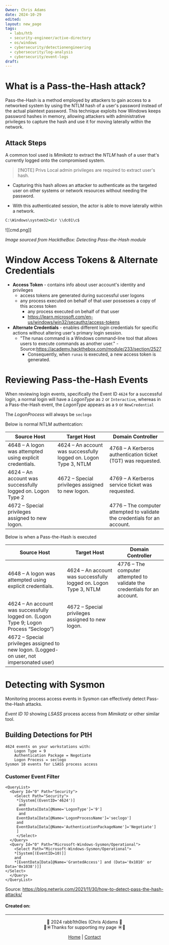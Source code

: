 ```yaml
---
Owner: Chris Adams
date: 2024-10-29
edited: 
layout: new_page
tags:
  - labs/htb
  - security-engineer/active-directory
  - os/windows
  - cybersecurity/detectionengineering
  - cybersecurity/log-analysis
  - cybersecurity/event-logs
draft:
---
```

# What is a Pass-the-Hash attack?

Pass-the-Hash is a method employed by attackers to gain access to a networked system by using the NTLM hash of a user's password instead of the actual plaintext password. This technique exploits how Windows keeps password hashes in memory, allowing attackers with administrative privileges to capture the hash and use it for moving laterally within the network.

## Attack Steps

A common tool used is *Mimikatz* to extract the *NTLM* hash of a user that's currently logged onto the compromised system.


> [!NOTE] Privs
> Local admin privileges are required to extract user's hash.

* Capturing this hash allows an attacker to authenticate as the targeted user on other systems or network resources without needing the password. 

* With this authenticated session, the actor is able to move laterally within a network.

```cmd
C:\Windows\system32>dir \\dc01\c$
```

![[cmd.png]]

*Image sourced from HacktheBox: Detecting Pass-the-Hash module*

# Window Access Tokens & Alternate Credentials

* **Access Token** - contains info about user account's identity and privileges
	* access tokens are generated during successful user logons
	* any process executed on behalf of that user possesses a copy of this access token
		* any process executed on behalf of that user
		* https://learn.microsoft.com/en-us/windows/win32/secauthz/access-tokens
* **Alternate Credentials** - enables different login credentials for specific actions without altering user's primary login session.
	* "The runas command is a Windows command-line tool that allows users to execute commands as another user." - Source:https://academy.hackthebox.com/module/233/section/2527
		* Consequently, when `runas` is executed, a new access token is generated.

# Reviewing Pass-the-Hash Events

When reviewing login events, specifically the Event ID `4624` for a successful login, a normal login will have a *LogonType* as `2` or `Interactive`, whereas in a Pass-the-Hash event, the *LogonType* appears as a `9` or `NewCredential`

The *LogonProcess* will always be `seclogo`


Below is normal NTLM authentcation:

| **Source Host**                                            | **Target Host**                                                  | **Domain Controller**                                                     |
| ---------------------------------------------------------- | ---------------------------------------------------------------- | ------------------------------------------------------------------------- |
| 4648 – A logon was attempted using explicit credentials.   | 4624 – An account was successfully logged on. Logon Type 3, NTLM | 4768 – A Kerberos authentication ticket (TGT) was requested.              |
| 4624 – An account was successfully logged on. Logon Type 2 | 4672 – Special privileges assigned to new logon.                 | 4769 – A Kerberos service ticket was requested.                           |
| 4672 – Special privileges assigned to new logon.           |                                                                  | 4776 – The computer attempted to validate the credentials for an account. |
Below is when a Pass-the-Hash is executed

| **Source Host**                                                                          | **Target Host**                                                  | **Domain Controller**                                                     |
| ---------------------------------------------------------------------------------------- | ---------------------------------------------------------------- | ------------------------------------------------------------------------- |
| 4648 – A logon was attempted using explicit credentials.                                 | 4624 – An account was successfully logged on. Logon Type 3, NTLM | 4776 – The computer attempted to validate the credentials for an account. |
| 4624 – An account was successfully logged on. (Logon Type 9; Logon Process “Seclogo”)    | 4672 – Special privileges assigned to new logon.                 |                                                                           |
| 4672 – Special privileges assigned to new logon. (Logged-on user, not impersonated user) |                                                                  |                                                                           |

# Detecting with Sysmon

Monitoring process access events in Sysmon can effectively detect Pass-the-Hash attacks. 

*Event ID 10* showing *LSASS* process access from *Mimikatz* or other similar tool.

## Building Detections for PtH

```
4624 events on your workstations with:
	Logon Type = 9
    Authentication Package = Negotiate
    Logon Process = seclogo
Sysmon 10 events for LSASS process access
```

### Customer Event Filter

```
<QueryList>
  <Query Id="0" Path="Security">
    <Select Path="Security">
     *[System[(EventID='4624')]
      and
     EventData[Data[@Name='LogonType']='9']
      and
     EventData[Data[@Name='LogonProcessName']='seclogo']
     and
     EventData[Data[@Name='AuthenticationPackageName']='Negotiate']
     ]
     </Select>
  </Query>
  <Query Id="0" Path="Microsoft-Windows-Sysmon/Operational">
    <Select Path="Microsoft-Windows-Sysmon/Operational">
    *[System[(EventID=10)]]
    and
    *[EventData[Data[@Name='GrantedAccess'] and (Data='0x1010' or Data='0x1038')]]
</Select>
  </Query>
</QueryList>
```


Source: https://blog.netwrix.com/2021/11/30/how-to-detect-pass-the-hash-attacks/

#### Created on: 
---
<div style="text-align: center;">
	<div class="gradient-text">👾 2024 rabb1th0les (Chris A)dams 👾</div> 
	🌴☀Thanks for supporting my page ☀🌴
	<nav>
		<ul style="list-style: none; padding: 0;">
			<div style="text-align: center;">
				<li><a href="index.html">Home</a> | <a href="Contact.html">Contact</a></li>
			</div>
		</ul>
	</nav>	
</div>
